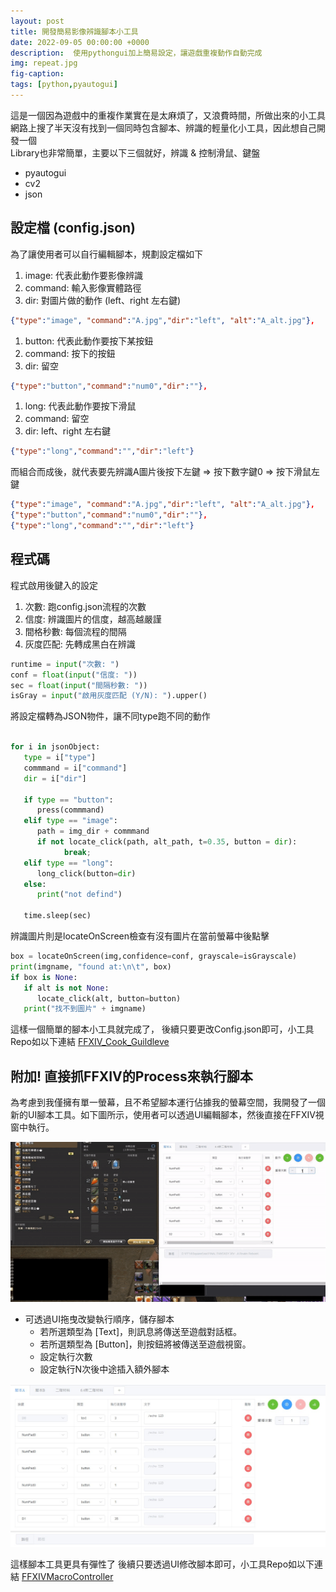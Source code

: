 ```yaml
---
layout: post
title: 開發簡易影像辨識腳本小工具
date: 2022-09-05 00:00:00 +0000
description:  使用pythongui加上簡易設定，讓遊戲重複動作自動完成
img: repeat.jpg
fig-caption:
tags: [python,pyautogui]
---
```


這是一個因為遊戲中的重複作業實在是太麻煩了，又浪費時間，所做出來的小工具 <br>
網路上搜了半天沒有找到一個同時包含腳本、辨識的輕量化小工具，因此想自己開發一個 <br>
Library也非常簡單，主要以下三個就好，辨識 & 控制滑鼠、鍵盤

- pyautogui
- cv2
- json

## 設定檔 (config.json)

為了讓使用者可以自行編輯腳本，規劃設定檔如下
1. image: 代表此動作要影像辨識
2. command: 輸入影像實體路徑
3. dir: 對圖片做的動作 (left、right 左右鍵)

```json
{"type":"image", "command":"A.jpg","dir":"left", "alt":"A_alt.jpg"},
```
1. button: 代表此動作要按下某按鈕
2. command: 按下的按鈕
3. dir: 留空

```json
{"type":"button","command":"num0","dir":""},
```

1. long: 代表此動作要按下滑鼠
2. command: 留空
3. dir: left、right 左右鍵

```json
{"type":"long","command":"","dir":"left"}
```

而組合而成後，就代表要先辨識A圖片後按下左鍵 => 按下數字鍵0 => 按下滑鼠左鍵

```json
{"type":"image", "command":"A.jpg","dir":"left", "alt":"A_alt.jpg"},
{"type":"button","command":"num0","dir":""},
{"type":"long","command":"","dir":"left"}
```

## 程式碼

程式啟用後鍵入的設定

1. 次數: 跑config.json流程的次數
2. 信度: 辨識圖片的信度，越高越嚴謹
3. 間格秒數: 每個流程的間隔
4. 灰度匹配: 先轉成黑白在辨識

```python
runtime = input("次數: ")
conf = float(input("信度: "))
sec = float(input("間隔秒數: "))
isGray = input("啟用灰度匹配 (Y/N): ").upper()
```

將設定檔轉為JSON物件，讓不同type跑不同的動作

```python

for i in jsonObject:
   type = i["type"]
   commmand = i["command"]
   dir = i["dir"]

   if type == "button":
      press(commmand)
   elif type == "image":
      path = img_dir + commmand
      if not locate_click(path, alt_path, t=0.35, button = dir): 
            break;
   elif type == "long":
      long_click(button=dir)
   else:
      print("not defind")

   time.sleep(sec)
```

辨識圖片則是locateOnScreen檢查有沒有圖片在當前螢幕中後點擊

```python
box = locateOnScreen(img,confidence=conf, grayscale=isGrayscale)
print(imgname, "found at:\n\t", box)
if box is None:
   if alt is not None:
      locate_click(alt, button=button)     
   print("找不到圖片" + imgname)
```

這樣一個簡單的腳本小工具就完成了，
後續只要更改Config.json即可，小工具Repo如以下連結
[FFXIV_Cook_Guildleve](https://github.com/dks50217/FFXIV_Cook_Guildleve)


## 附加! 直接抓FFXIV的Process來執行腳本

為考慮到我僅擁有單一螢幕，且不希望腳本運行佔據我的螢幕空間，我開發了一個新的UI腳本工具。如下圖所示，使用者可以透過UI編輯腳本，然後直接在FFXIV視窗中執行。

<img src="../assets/img/FFXIV/demo.gif">

- 可透過UI拖曳改變執行順序，儲存腳本
  - 若所選類型為 [Text]，則訊息將傳送至遊戲對話框。
  - 若所選類型為 [Button]，則按鈕將被傳送至遊戲視窗。
  - 設定執行次數
  - 設定執行N次後中途插入額外腳本

<img src="../assets/img/FFXIV/UI.jpg">

這樣腳本工具更具有彈性了
後續只要透過UI修改腳本即可，小工具Repo如以下連結
[FFXIVMacroController](https://github.com/dks50217/FFXIVMacroController)








